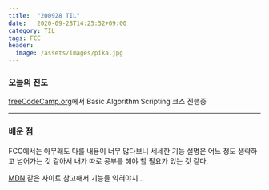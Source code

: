 ```yaml
---
title:  "200928 TIL"
date:   2020-09-28T14:25:52+09:00
category: TIL
tags: FCC
header:
  image: /assets/images/pika.jpg
---
```


<h3>오늘의 진도</h3>

[freeCodeCamp.org](https://www.freecodecamp.org/)에서 Basic Algorithm Scripting 코스 진행중

<hr>

<h3>배운 점</h3>

FCC에서는 아무래도 다룰 내용이 너무 많다보니 세세한 기능 설명은 어느 정도 생략하고 넘어가는 것 같아서 내가 따로 공부를 해야 할 필요가 있는 것 같다.

[MDN](https://developer.mozilla.org/ko/docs/Web/JavaScript) 같은 사이트 참고해서 기능들 익혀야지...